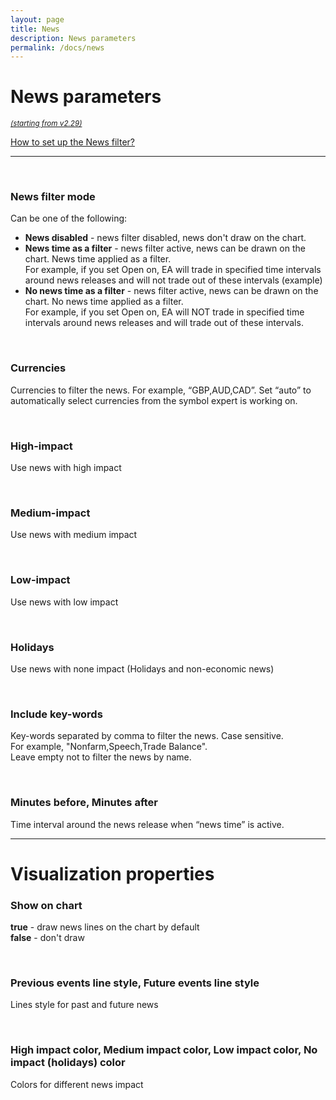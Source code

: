 ```yaml
---
layout: page
title: News
description: News parameters
permalink: /docs/news
---
```


# News parameters

<sup>[*(starting from v2.29)*](/docs/versions-history#20210403-229)</sup>

[How to set up the News filter?](https://communitypowerea.userecho.com/en/communities/7/topics/393-how-to-set-up-the-news-filter)


<hr>
<br />

### News filter mode

Can be one of the following:<br/>
* **News disabled** - news filter disabled, news don't draw on the chart.
* **News time as a filter** - news filter active, news can be drawn on the chart. News time applied as a filter.<br/>For example, if you set Open on, EA will trade in specified time intervals around news releases and will not trade out of these intervals (example)
* **No news time as a filter** - news filter active, news can be drawn on the chart. No news time applied as a filter.<br/>For example, if you set Open on, EA will NOT trade in specified time intervals around news releases and will trade out of these intervals.

<br />

### Currencies

Currencies to filter the news. For example, “GBP,AUD,CAD”.
Set “auto” to automatically select currencies from the symbol expert is working on.

<br />

### High-impact

Use news with high impact

<br />

### Medium-impact

Use news with medium impact

<br />

### Low-impact

Use news with low impact

<br />

### Holidays

Use news with none impact (Holidays and non-economic news)

<br />

### Include key-words

Key-words separated by comma to filter the news. Case sensitive.<br/>
For example, "Nonfarm,Speech,Trade Balance".<br/>
Leave empty not to filter the news by name.

<br />

### Minutes before, Minutes after

Time interval around the news release when “news time” is active.


<hr>

# Visualization properties

### Show on chart

**true** - draw news lines on the chart by default<br/>
**false** - don't draw

<br />

### Previous events line style, Future events line style

Lines style for past and future news

<br />

### High impact color, Medium impact color, Low impact color, No impact (holidays) color

Colors for different news impact